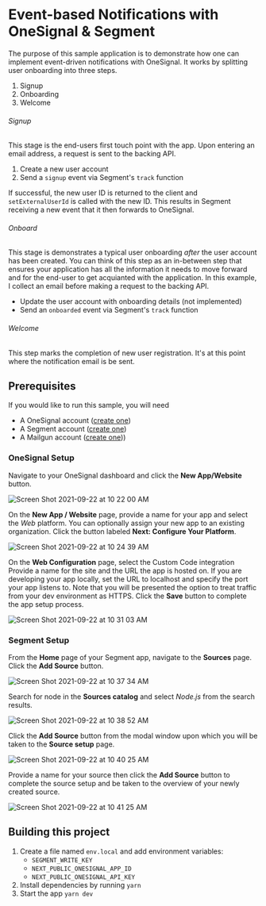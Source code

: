 # Event-based Notifications with OneSignal & Segment

The purpose of this sample application is to demonstrate how one can implement event-driven notifications with OneSignal. It works by splitting user onboarding into three steps.

1. Signup
2. Onboarding
3. Welcome

###### Signup

This stage is the end-users first touch point with the app. Upon entering an email address, a request is sent to the backing API.
1. Create a new user account
2. Send a `signup` event via Segment's `track` function

If successful, the new user ID is returned to the client and `setExternalUserId` is called with the new ID. This results in Segment receiving a new event that it then forwards to OneSignal.

###### Onboard

This stage is demonstrates a typical user onboarding _after_ the user account has been created. You can think of this step as an in-between step that ensures your application has all the information it needs to move forward and for the end-user to get acquianted with the application. In this example, I collect an email before making a request to the backing API.
* Update the user account with onboarding details (not implemented)
* Send an `onboarded` event via Segment's `track` function

###### Welcome

This step marks the completion of new user registration. It's at this point where the notification email is be sent.


## Prerequisites

If you would like to run this sample, you will need 

* A OneSignal account ([create one](#))
* A Segment account ([create one](#))
* A Mailgun account ([create one](#)))

### OneSignal Setup

Navigate to your OneSignal dashboard and click the **New App/Website** button.

![Screen Shot 2021-09-22 at 10 22 00 AM](https://user-images.githubusercontent.com/1715082/134387756-77e72f3d-4d3d-4f56-b6c7-70ae6b674085.png)

On the **New App / Website** page, provide a name for your app and select the _Web_ platform. You can optionally assign your new app to an existing organization. Click the button labeled **Next: Configure Your Platform**.

![Screen Shot 2021-09-22 at 10 24 39 AM](https://user-images.githubusercontent.com/1715082/134387974-31b79f89-9d0f-4efa-8742-1e83e25649b5.png)

On the **Web Configuration** page, select the Custom Code integration
Provide a name for the site and the URL the app is hosted on. If you are developing your app locally, set the URL to localhost and specify the port your app listens to. Note that you will be presented the option to treat traffic from your dev environment as HTTPS.
Click the **Save** button to complete the app setup process.

![Screen Shot 2021-09-22 at 10 31 03 AM](https://user-images.githubusercontent.com/1715082/134388072-8adbc42f-0373-4ff9-9592-fdbaf7406838.png)

### Segment Setup

From the **Home** page of your Segment app, navigate to the **Sources** page.
Click the **Add Source** button.

![Screen Shot 2021-09-22 at 10 37 34 AM](https://user-images.githubusercontent.com/1715082/134388339-172bdaea-10a0-496e-841d-c142a79bf643.png)

Search for node in the **Sources catalog** and select _Node.js_ from the search results.

![Screen Shot 2021-09-22 at 10 38 52 AM](https://user-images.githubusercontent.com/1715082/134388393-3afa8f18-1923-4130-a193-463bea2b96bb.png)

Click the **Add Source** button from the modal window upon which you will be taken to the **Source setup** page. 

![Screen Shot 2021-09-22 at 10 40 25 AM](https://user-images.githubusercontent.com/1715082/134388638-9df84c2f-8047-47e8-9bdf-4e87e87154f0.png)

Provide a name for your source then click the **Add Source** button to complete the source setup and be taken to the overview of your newly created source.

![Screen Shot 2021-09-22 at 10 41 25 AM](https://user-images.githubusercontent.com/1715082/134389017-589f74c1-2ac2-4225-9292-268905e9a2f6.png)


## Building this project

1. Create a file named `env.local` and add environment variables:
    * `SEGMENT_WRITE_KEY`
    * `NEXT_PUBLIC_ONESIGNAL_APP_ID`
    * `NEXT_PUBLIC_ONESIGNAL_API_KEY`
2. Install dependencies by running `yarn`
3. Start the app `yarn dev`
